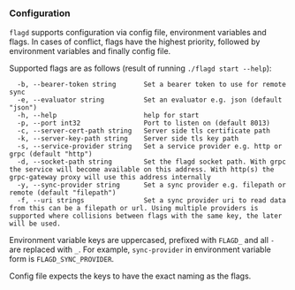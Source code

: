 ### Configuration

`flagd` supports configuration via config file, environment variables and flags. In cases of conflict, flags have the
highest priority, followed by environment variables and finally config file.

Supported flags are as follows (result of running `./flagd start --help`):

```
  -b, --bearer-token string       Set a bearer token to use for remote sync
  -e, --evaluator string          Set an evaluator e.g. json (default "json")
  -h, --help                      help for start
  -p, --port int32                Port to listen on (default 8013)
  -c, --server-cert-path string   Server side tls certificate path
  -k, --server-key-path string    Server side tls key path
  -s, --service-provider string   Set a service provider e.g. http or grpc (default "http")
  -d, --socket-path string        Set the flagd socket path. With grpc the service will become available on this address. With http(s) the grpc-gateway proxy will use this address internally
  -y, --sync-provider string      Set a sync provider e.g. filepath or remote (default "filepath")
  -f, --uri strings               Set a sync provider uri to read data from this can be a filepath or url. Using multiple providers is supported where collisions between flags with the same key, the later will be used.
```

Environment variable keys are uppercased, prefixed with `FLAGD_` and all `-` are replaced with `_`. For example,
`sync-provider` in environment variable form is `FLAGD_SYNC_PROVIDER`.

Config file expects the keys to have the exact naming as the flags.
